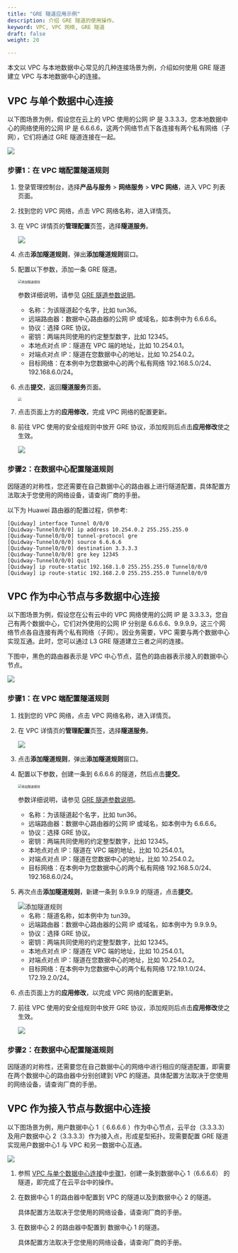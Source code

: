 ```yaml
---
title: "GRE 隧道应用示例"
description: 介绍 GRE 隧道的使用操作。
keyword: VPC, VPC 网络, GRE 隧道
draft: false
weight: 20

---
```


本文以 VPC 与本地数据中心常见的几种连接场景为例，介绍如何使用 GRE 隧道建立 VPC 与本地数据中心的连接。

## VPC 与单个数据中心连接

以下图场景为例，假设您在云上的 VPC 使用的公网 IP 是 3.3.3.3，您本地数据中心的网络使用的公网 IP 是 6.6.6.6，这两个网络节点下各连接有两个私有网络（子网），它们将通过 GRE 隧道连接在一起。

![](/network/vpc/_images/gre_l3_p2p.gif)

### 步骤1：在 VPC 端配置隧道规则

1. 登录管理控制台，选择**产品与服务** > **网络服务** > **VPC 网络**，进入 VPC 列表页面。

2. 找到您的 VPC 网络，点击 VPC 网络名称，进入详情页。

3. 在 VPC 详情页的**管理配置**页签，选择**隧道服务**。

   ![](/network/vpc/_images/tunnel_service.png)

4. 点击**添加隧道规则**，弹出**添加隧道规则**窗口。

5. 配置以下参数，添加一条 GRE 隧道。

   <img src="/network/vpc/_images/gre_l3_add_static.png" alt="添加隧道规则" style="zoom:50%;" />

   参数详细说明，请参见 [GRE 隧道参数说明](../mge_tunnel_rule/#gre-隧道参数)。

   * 名称：为该隧道起个名字，比如 tun36。
   * 远端路由器：数据中心路由器的公网 IP 或域名，如本例中为 6.6.6.6。
   * 协议：选择 GRE 协议。
   * 密钥：两端共同使用的约定整型数字，比如 12345。
   * 本地点对点 IP：隧道在 VPC 端的地址，比如 10.254.0.1。
   * 对端点对点 IP：隧道在您数据中心的地址，比如 10.254.0.2。
   * 目标网络：在本例中为您数据中心的两个私有网络 192.168.5.0/24、192.168.6.0/24。

6. 点击**提交**，返回**隧道服务**页面。

   <img src="/network/vpc/_images/gre_l3_statics.png"  style="zoom:50%;" />

7. 点击页面上方的**应用修改**，完成 VPC 网络的配置更新。

8. 前往 VPC 使用的安全组规则中放开 GRE 协议，添加规则后点击**应用修改**使之生效。

   ![](/network/vpc/_images/gre_sg_rule.png)

### 步骤2：在数据中心配置隧道规则

因隧道的对称性，您还需要在自己数据中心的路由器上进行隧道配置，具体配置方法取决于您使用的网络设备，请查询厂商的手册。

以下为 Huawei 路由器的配置过程，供参考:

```
[Quidway] interface Tunnel 0/0/0
[Quidway-Tunnel0/0/0] ip address 10.254.0.2 255.255.255.0
[Quidway-Tunnel0/0/0] tunnel-protocol gre
[Quidway-Tunnel0/0/0] source 6.6.6.6
[Quidway-Tunnel0/0/0] destination 3.3.3.3
[Quidway-Tunnel0/0/0] gre key 12345
[Quidway-Tunnel0/0/0] quit
[Quidway] ip route-static 192.168.1.0 255.255.255.0 Tunnel0/0/0
[Quidway] ip route-static 192.168.2.0 255.255.255.0 Tunnel0/0/0
```

## VPC 作为中心节点与多数据中心连接

以下图场景为例，假设您在公有云中的 VPC 网络使用的公网 IP 是 3.3.3.3，您自己有两个数据中心，它们对外使用的公网 IP 分别是 6.6.6.6、9.9.9.9，这三个网络节点各自连接有两个私有网络（子网）。因业务需要，VPC 需要与两个数据中心实现互通。此时，您可以通过 L3 GRE 隧道建立三者之间的连接。

下图中，黑色的路由器表示是 VPC 中心节点，蓝色的路由器表示接入的数据中心节点。

![](/network/vpc/_images/gre_l3_star.gif)

### 步骤1：在 VPC 端配置隧道规则

1. 找到您的 VPC 网络，点击 VPC 网络名称，进入详情页。

2. 在 VPC 详情页的**管理配置**页签，选择**隧道服务**。

   ![](/network/vpc/_images/tunnel_service.png)

3. 点击**添加隧道规则**，弹出**添加隧道规则**窗口。

4. 配置以下参数，创建一条到 6.6.6.6 的隧道，然后点击**提交**。

   <img src="/network/vpc/_images/gre_l3_add_static.png" alt="添加隧道规则" style="zoom:50%;" />

   参数详细说明，请参见 [GRE 隧道参数说明](../mge_tunnel_rule/#gre-隧道参数)。

   - 名称：为该隧道起个名字，比如 tun36。
   - 远端路由器：数据中心路由器的公网 IP 或域名，如本例中为 6.6.6.6。
   - 协议：选择 GRE 协议。
   - 密钥：两端共同使用的约定整型数字，比如 12345。
   - 本地点对点 IP：隧道在 VPC 端的地址，比如 10.254.0.1。
   - 对端点对点 IP：隧道在您数据中心的地址，比如 10.254.0.2。
   - 目标网络：在本例中为您数据中心的两个私有网络 192.168.5.0/24、192.168.6.0/24。

5. 再次点击**添加隧道规则**，新建一条到 9.9.9.9 的隧道，点击**提交**。

   <img src="/network/vpc/_images/gre_l3_add_static_2.png" alt="添加隧道规则"  />

   * 名称：隧道名称，如本例中为 tun39。
   * 远端路由器：数据中心路由器的公网 IP 或域名，如本例中为 9.9.9.9。
   * 协议：选择 GRE 协议。
   * 密钥：两端共同使用的约定整型数字，比如 12345。
   * 本地点对点 IP：隧道在 VPC 端的地址，比如 10.254.0.1。
   * 对端点对点 IP：隧道在您数据中心的地址，比如 10.254.0.2。
   * 目标网络：在本例中为您数据中心的两个私有网络 172.19.1.0/24、172.19.2.0/24。

6. 点击页面上方的**应用修改**，以完成 VPC 网络的配置更新。

7. 前往 VPC 使用的安全组规则中放开 GRE 协议，添加规则后点击**应用修改**使之生效。

   ![](/network/vpc/_images/gre_sg_rule.png)

### 步骤2：在数据中心配置隧道规则

因隧道的对称性，还需要您在自己数据中心的网络中进行相应的隧道配置，即需要在两个数据中心的路由器中分别创建到 VPC 的隧道。具体配置方法取决于您使用的网络设备，请查询厂商的手册。

## VPC 作为接入节点与数据中心连接

以下图场景为例，用户数据中心 1（ 6.6.6.6 ）作为中心节点，云平台（3.3.3.3）及用户数据中心 2（3.3.3.3）作为接入点，形成星型拓扑。现需要配置 GRE 隧道实现用户数据中心1 与 VPC 和另一数据中心互通。

![](/network/vpc/_images/gre_l3_star_2.gif)

1. 参照 [VPC 与单个数据中心连接](#vpc-与单个数据中心连接)中[步骤1](/network/vpc/manual/tunnel/gre/#步骤1在-vpc-端配置隧道规则)，创建一条到数据中心 1（6.6.6.6） 的隧道，即完成了在云平台中的操作。

2. 在数据中心 1 的路由器中配置到 VPC 的隧道以及到数据中心 2 的隧道。

   具体配置方法取决于您使用的网络设备，请查询厂商的手册。

3. 在数据中心 2 的路由器中配置到 数据中心 1 的隧道。

   具体配置方法取决于您使用的网络设备，请查询厂商的手册。



